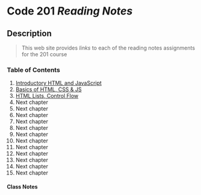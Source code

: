 # Code 201 ***Reading Notes***

## Description 
> This web site provides *links* to each of the reading notes assignments for the 201 course

### Table of Contents
1. [Introductory HTML and JavaScript](class-01.md)
1. [Basics of HTML, CSS & JS](class-02.md)
1. [HTML Lists, Control Flow](class-03.md)
1. Next chapter
1. Next chapter
1. Next chapter
1. Next chapter
1. Next chapter
1. Next chapter
1. Next chapter
1. Next chapter
1. Next chapter
1. Next chapter
1. Next chapter
1. Next chapter
#### Class Notes

